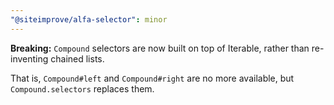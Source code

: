 ```yaml
---
"@siteimprove/alfa-selector": minor
---
```


**Breaking:** `Compound` selectors are now built on top of Iterable, rather than re-inventing chained lists.

That is, `Compound#left` and `Compound#right` are no more available, but `Compound.selectors` replaces them.
